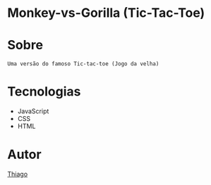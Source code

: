 # Monkey-vs-Gorilla (Tic-Tac-Toe)



# Sobre

    Uma versão do famoso Tic-tac-toe (Jogo da velha)


# Tecnologias

* JavaScript
* CSS
* HTML


# Autor

[Thiago](https://github.com/ThiagoDeMorais)


